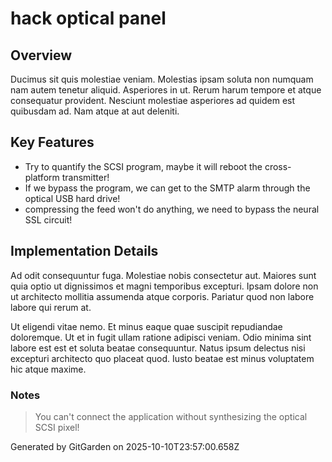 # hack optical panel

## Overview
Ducimus sit quis molestiae veniam. Molestias ipsam soluta non numquam nam autem tenetur aliquid. Asperiores in ut. Rerum harum tempore et atque consequatur provident. Nesciunt molestiae asperiores ad quidem est quibusdam ad. Nam atque at aut deleniti.

## Key Features
- Try to quantify the SCSI program, maybe it will reboot the cross-platform transmitter!
- If we bypass the program, we can get to the SMTP alarm through the optical USB hard drive!
- compressing the feed won't do anything, we need to bypass the neural SSL circuit!

## Implementation Details
Ad odit consequuntur fuga. Molestiae nobis consectetur aut. Maiores sunt quia optio ut dignissimos et magni temporibus excepturi. Ipsam dolore non ut architecto mollitia assumenda atque corporis. Pariatur quod non labore labore qui rerum at.
 Ut eligendi vitae nemo. Et minus eaque quae suscipit repudiandae doloremque. Ut et in fugit ullam ratione adipisci veniam. Odio minima sint labore est est et soluta beatae consequuntur. Natus ipsum delectus nisi excepturi architecto quo placeat quod. Iusto beatae est minus voluptatem hic atque maxime.

### Notes
> You can't connect the application without synthesizing the optical SCSI pixel!

Generated by GitGarden on 2025-10-10T23:57:00.658Z